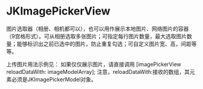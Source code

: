 # JKImagePickerView
图片选取器（相册、相机都可以），也可以用作展示本地图片、网络图片的容器（9宫格形式）。可从相册选取多张图片；可指定每行图片数量，最大选取图片数量；能够标识出之前已选中的图片，防止重复勾选；可自定义图片宽、高，间距等等。

上传图片用法示例见：
如果仅仅展示图片，请直接调用
[imagePickerView reloadDataWith: imageModelArray];
注意，reloadDataWith:接收的数组，其元素必须是JKImagePickerModel对象。

